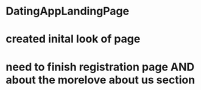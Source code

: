 # DatingAppLandingPage

# created inital look of page

# need to finish registration page AND about the morelove about us section
